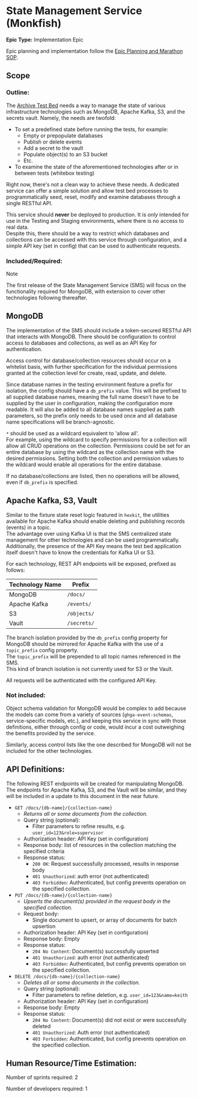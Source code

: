 # State Management Service (Monkfish)
**Epic Type:** Implementation Epic

Epic planning and implementation follow the
[Epic Planning and Marathon SOP](https://ghga.pages.hzdr.de/internal.ghga.de/main/sops/development/epic_planning/).

## Scope
### Outline:
The [Archive Test Bed](https://github.com/ghga-de/archive-test-bed) needs a way to
manage the state of various infrastructure technologies such as MongoDB, Apache Kafka,
S3, and the secrets vault. Namely, the needs are twofold:
- To set a predefined state before running the tests, for example:
  - Empty or prepopulate databases
  - Publish or delete events
  - Add a secret to the vault
  - Populate object(s) to an S3 bucket
  - Etc.
- To examine the state of the aforementioned technologies after or in between tests
 (whitebox testing)

Right now, there's not a clean way to achieve these needs.
A dedicated service can offer a simple solution and allow test bed 
processes to programmatically seed, reset, modify and examine databases through a
single RESTful API.

This service should **never** be deployed to production. It is *only* intended for use
in the Testing and Staging environments, where there is no access to real data.  
Despite this, there should be a way to restrict which databases and collections can be
accessed with this service through configuration, and a simple API key (set in config)
that can be used to authenticate requests.

### Included/Required:

> [!NOTE]
> The first release of the State Management Service (SMS) will focus on the functionality
> required for MongoDB, with extension to cover other technologies following thereafter.

## MongoDB
The implementation of the SMS should include a token-secured RESTful API that interacts
with MongoDB. There should be configuration to control access to databases and collections,
as well as an API Key for authentication.

Access control for database/collection resources should occur on a whitelist basis, with
further specification for the individual permissions granted at the collection level
for create, read, update, and delete.

Since database names in the testing environment feature a prefix for isolation, the
config should have a `db_prefix` value. This will be prefixed to all supplied database
names, meaning the full name doesn't have to be supplied by the user in configuration,
making the configuration more readable. It will also be added to all database names
supplied as path parameters, so the prefix only needs to be used once and all database
name specifications will be branch-agnostic.

`*` should be used as a wildcard equivalent to 'allow all'.  
For example, using the wildcard to specify permissions for a collection will allow all
CRUD operations on the collection. Permissions could be set for an entire database by
using the wildcard as the collection name with the desired permissions. Setting both
the collection and permission values to the wildcard would enable all operations for
the entire database.

If no database/collections are listed, then no operations will be allowed, even if
`db_prefix` is specified.

## Apache Kafka, S3, Vault

Similar to the fixture state reset logic featured in `hexkit`, the utilities available
for Apache Kafka should enable deleting and publishing records (events) in a topic.  
The advantage over using Kafka UI is that the SMS centralized state management for other
technologies and can be used programmatically. Additionally, the presence of the API
Key means the test bed application itself doesn't have to know the credentials for
Kafka UI or S3.

For each technology, REST API endpoints will be exposed, prefixed as follows:

| **Technology Name** | **Prefix**  |
|---------------------|-------------|
| MongoDB             | `/docs/`    |
| Apache Kafka        | `/events/`  |
| S3                  | `/objects/` |
| Vault               | `/secrets/` |

The branch isolation provided by the `db_prefix` config property for MongoDB should be
mirrored for Apache Kafka with the use of a `topic_prefix` config property.  
The `topic_prefix` will be prepended to all topic names referenced in the SMS.  
This kind of branch isolation is not currently used for S3 or the Vault.

All requests will be authenticated with the configured API Key.

### Not included:
Object schema validation for MongoDB would be complex to add because the models can come from a
variety of sources (`ghga-event-schemas`, service-specific models, etc.), and keeping
this service in sync with those definitions, either through config or code, would
incur a cost outweighing the benefits provided by the service.

Similarly, access control lists like the one described for MongoDB will not be
included for the other technologies.


## API Definitions:

The following REST endpoints will be created for manipulating MongoDB.  
The endpoints for Apache Kafka, S3, and the Vault will be similar, and they will
be included in a update to this document in the near future.

- `GET /docs/{db-name}/{collection-name}`
  - *Returns all or some documents from the collection.*
  - Query string (optional):
    - Filter parameters to refine results, e.g. `user_id=123&role=supervisor` 
  - Authorization header: API Key (set in configuration)
  - Response body: list of resources in the collection matching the specified criteria
  - Response status: 
    - `200 OK`: Request successfully processed, results in response body
    - `401 Unauthorized`: auth error (not authenticated)
    - `403 Forbidden`: Authenticated, but config prevents operation
    on the specified collection.
- `PUT /docs/{db-name}/{collection-name}`
  - *Upserts the document(s) provided in the request body in the specified collection.*
  - Request body:
    - Single document to upsert, or array of documents for batch upsertion
  - Authorization header: API Key (set in configuration)
  - Response body: Empty
  - Response status:
    - `204 No Content`: Document(s) successfully upserted
    - `401 Unauthorized`: auth error (not authenticated)
    - `403 Forbidden`: Authenticated, but config prevents operation
    on the specified collection.
- `DELETE /docs/{db-name}/{collection-name}`
  - *Deletes all or some documents in the collection.*
  - Query string (optional):
    - Filter parameters to refine deletion, e.g. `user_id=123&name=keith`
  - Authorization header: API Key (set in configuration)
  - Response body: Empty
  - Response status: 
    - `204 No Content`: Document(s) did not exist or were successfully deleted
    - `401 Unauthorized`: Auth error (not authenticated)
    - `403 Forbidden`: Authenticated, but config prevents operation
    on the specified collection.


## Human Resource/Time Estimation:

Number of sprints required: 2

Number of developers required: 1
